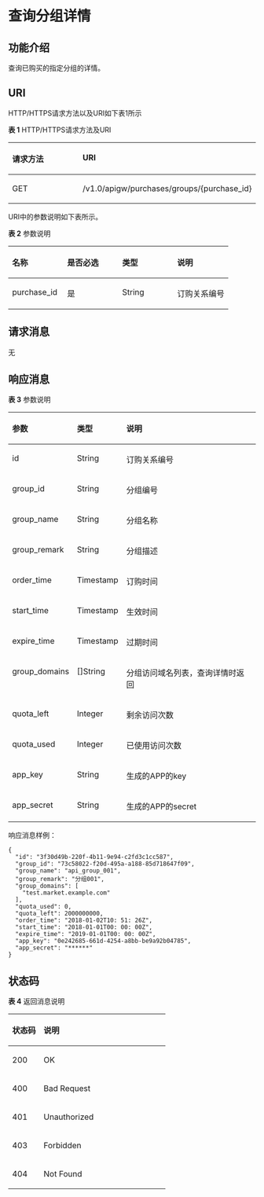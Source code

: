 # 查询分组详情<a name="apig-zh-api-180713111"></a>

## 功能介绍<a name="section15513853"></a>

查询已购买的指定分组的详情。

## URI<a name="section5406953"></a>

HTTP/HTTPS请求方法以及URI如下表1所示

**表 1**  HTTP/HTTPS请求方法及URI

<a name="table61361165"></a>
<table><thead align="left"><tr id="row31500276"><th class="cellrowborder" valign="top" width="50%" id="mcps1.2.3.1.1"><p id="p1385538"><a name="p1385538"></a><a name="p1385538"></a>请求方法</p>
</th>
<th class="cellrowborder" valign="top" width="50%" id="mcps1.2.3.1.2"><p id="p45119720"><a name="p45119720"></a><a name="p45119720"></a>URI</p>
</th>
</tr>
</thead>
<tbody><tr id="row30818703"><td class="cellrowborder" valign="top" width="50%" headers="mcps1.2.3.1.1 "><p id="p13287006"><a name="p13287006"></a><a name="p13287006"></a>GET</p>
</td>
<td class="cellrowborder" valign="top" width="50%" headers="mcps1.2.3.1.2 "><p id="p2505726"><a name="p2505726"></a><a name="p2505726"></a>/v1.0/apigw/purchases/groups/{purchase_id}</p>
</td>
</tr>
</tbody>
</table>

URI中的参数说明如下表所示。

**表 2**  参数说明

<a name="table22551540"></a>
<table><thead align="left"><tr id="row16521053"><th class="cellrowborder" valign="top" width="25%" id="mcps1.2.5.1.1"><p id="p63136955"><a name="p63136955"></a><a name="p63136955"></a>名称</p>
</th>
<th class="cellrowborder" valign="top" width="25%" id="mcps1.2.5.1.2"><p id="p13819741"><a name="p13819741"></a><a name="p13819741"></a>是否必选</p>
</th>
<th class="cellrowborder" valign="top" width="25%" id="mcps1.2.5.1.3"><p id="p45657260"><a name="p45657260"></a><a name="p45657260"></a>类型</p>
</th>
<th class="cellrowborder" valign="top" width="25%" id="mcps1.2.5.1.4"><p id="p7250575"><a name="p7250575"></a><a name="p7250575"></a>说明</p>
</th>
</tr>
</thead>
<tbody><tr id="row50425711"><td class="cellrowborder" valign="top" width="25%" headers="mcps1.2.5.1.1 "><p id="p1932019184374"><a name="p1932019184374"></a><a name="p1932019184374"></a>purchase_id</p>
</td>
<td class="cellrowborder" valign="top" width="25%" headers="mcps1.2.5.1.2 "><p id="p63500868"><a name="p63500868"></a><a name="p63500868"></a>是</p>
</td>
<td class="cellrowborder" valign="top" width="25%" headers="mcps1.2.5.1.3 "><p id="p43296649"><a name="p43296649"></a><a name="p43296649"></a>String</p>
</td>
<td class="cellrowborder" valign="top" width="25%" headers="mcps1.2.5.1.4 "><p id="p16867183216377"><a name="p16867183216377"></a><a name="p16867183216377"></a>订购关系编号</p>
</td>
</tr>
</tbody>
</table>

## 请求消息<a name="section48662582"></a>

无

## 响应消息<a name="section49355104"></a>

**表 3**  参数说明

<a name="table58595317"></a>
<table><thead align="left"><tr id="row16765496"><th class="cellrowborder" valign="top" width="20%" id="mcps1.2.4.1.1"><p id="p15827946"><a name="p15827946"></a><a name="p15827946"></a>参数</p>
</th>
<th class="cellrowborder" valign="top" width="20%" id="mcps1.2.4.1.2"><p id="p6995273"><a name="p6995273"></a><a name="p6995273"></a>类型</p>
</th>
<th class="cellrowborder" valign="top" width="60%" id="mcps1.2.4.1.3"><p id="p29746236"><a name="p29746236"></a><a name="p29746236"></a>说明</p>
</th>
</tr>
</thead>
<tbody><tr id="row60634924"><td class="cellrowborder" valign="top" width="20%" headers="mcps1.2.4.1.1 "><p id="p12481792"><a name="p12481792"></a><a name="p12481792"></a>id</p>
</td>
<td class="cellrowborder" valign="top" width="20%" headers="mcps1.2.4.1.2 "><p id="p4392225"><a name="p4392225"></a><a name="p4392225"></a>String</p>
</td>
<td class="cellrowborder" valign="top" width="60%" headers="mcps1.2.4.1.3 "><p id="p20225910"><a name="p20225910"></a><a name="p20225910"></a>订购关系编号</p>
</td>
</tr>
<tr id="row47815463"><td class="cellrowborder" valign="top" width="20%" headers="mcps1.2.4.1.1 "><p id="p47847334"><a name="p47847334"></a><a name="p47847334"></a>group_id</p>
</td>
<td class="cellrowborder" valign="top" width="20%" headers="mcps1.2.4.1.2 "><p id="p50428878"><a name="p50428878"></a><a name="p50428878"></a>String</p>
</td>
<td class="cellrowborder" valign="top" width="60%" headers="mcps1.2.4.1.3 "><p id="p58207302"><a name="p58207302"></a><a name="p58207302"></a>分组编号</p>
</td>
</tr>
<tr id="row54103671"><td class="cellrowborder" valign="top" width="20%" headers="mcps1.2.4.1.1 "><p id="p20321259"><a name="p20321259"></a><a name="p20321259"></a>group_name</p>
</td>
<td class="cellrowborder" valign="top" width="20%" headers="mcps1.2.4.1.2 "><p id="p35409283"><a name="p35409283"></a><a name="p35409283"></a>String</p>
</td>
<td class="cellrowborder" valign="top" width="60%" headers="mcps1.2.4.1.3 "><p id="p49579688"><a name="p49579688"></a><a name="p49579688"></a>分组名称</p>
</td>
</tr>
<tr id="row43564010"><td class="cellrowborder" valign="top" width="20%" headers="mcps1.2.4.1.1 "><p id="p39023949"><a name="p39023949"></a><a name="p39023949"></a>group_remark</p>
</td>
<td class="cellrowborder" valign="top" width="20%" headers="mcps1.2.4.1.2 "><p id="p6823280"><a name="p6823280"></a><a name="p6823280"></a>String</p>
</td>
<td class="cellrowborder" valign="top" width="60%" headers="mcps1.2.4.1.3 "><p id="p15814779"><a name="p15814779"></a><a name="p15814779"></a>分组描述</p>
</td>
</tr>
<tr id="row8115287"><td class="cellrowborder" valign="top" width="20%" headers="mcps1.2.4.1.1 "><p id="p53358547"><a name="p53358547"></a><a name="p53358547"></a>order_time</p>
</td>
<td class="cellrowborder" valign="top" width="20%" headers="mcps1.2.4.1.2 "><p id="p27075018"><a name="p27075018"></a><a name="p27075018"></a>Timestamp</p>
</td>
<td class="cellrowborder" valign="top" width="60%" headers="mcps1.2.4.1.3 "><p id="p45592870"><a name="p45592870"></a><a name="p45592870"></a>订购时间</p>
</td>
</tr>
<tr id="row7682654"><td class="cellrowborder" valign="top" width="20%" headers="mcps1.2.4.1.1 "><p id="p18315212"><a name="p18315212"></a><a name="p18315212"></a>start_time</p>
</td>
<td class="cellrowborder" valign="top" width="20%" headers="mcps1.2.4.1.2 "><p id="p7137170"><a name="p7137170"></a><a name="p7137170"></a>Timestamp</p>
</td>
<td class="cellrowborder" valign="top" width="60%" headers="mcps1.2.4.1.3 "><p id="p41239897"><a name="p41239897"></a><a name="p41239897"></a>生效时间</p>
</td>
</tr>
<tr id="row35614756"><td class="cellrowborder" valign="top" width="20%" headers="mcps1.2.4.1.1 "><p id="p66222991"><a name="p66222991"></a><a name="p66222991"></a>expire_time</p>
</td>
<td class="cellrowborder" valign="top" width="20%" headers="mcps1.2.4.1.2 "><p id="p62462030"><a name="p62462030"></a><a name="p62462030"></a>Timestamp</p>
</td>
<td class="cellrowborder" valign="top" width="60%" headers="mcps1.2.4.1.3 "><p id="p26259658"><a name="p26259658"></a><a name="p26259658"></a>过期时间</p>
</td>
</tr>
<tr id="row35010330"><td class="cellrowborder" valign="top" width="20%" headers="mcps1.2.4.1.1 "><p id="p17264443"><a name="p17264443"></a><a name="p17264443"></a>group_domains</p>
</td>
<td class="cellrowborder" valign="top" width="20%" headers="mcps1.2.4.1.2 "><p id="p56242637"><a name="p56242637"></a><a name="p56242637"></a>[]String</p>
</td>
<td class="cellrowborder" valign="top" width="60%" headers="mcps1.2.4.1.3 "><p id="p59359735"><a name="p59359735"></a><a name="p59359735"></a>分组访问域名列表，查询详情时返回</p>
</td>
</tr>
<tr id="row64475573"><td class="cellrowborder" valign="top" width="20%" headers="mcps1.2.4.1.1 "><p id="p55138935"><a name="p55138935"></a><a name="p55138935"></a>quota_left</p>
</td>
<td class="cellrowborder" valign="top" width="20%" headers="mcps1.2.4.1.2 "><p id="p37068774"><a name="p37068774"></a><a name="p37068774"></a>Integer</p>
</td>
<td class="cellrowborder" valign="top" width="60%" headers="mcps1.2.4.1.3 "><p id="p49780713"><a name="p49780713"></a><a name="p49780713"></a>剩余访问次数</p>
</td>
</tr>
<tr id="row45373238"><td class="cellrowborder" valign="top" width="20%" headers="mcps1.2.4.1.1 "><p id="p51353651"><a name="p51353651"></a><a name="p51353651"></a>quota_used</p>
</td>
<td class="cellrowborder" valign="top" width="20%" headers="mcps1.2.4.1.2 "><p id="p66005048"><a name="p66005048"></a><a name="p66005048"></a>Integer</p>
</td>
<td class="cellrowborder" valign="top" width="60%" headers="mcps1.2.4.1.3 "><p id="p44808686"><a name="p44808686"></a><a name="p44808686"></a>已使用访问次数</p>
</td>
</tr>
<tr id="row624995"><td class="cellrowborder" valign="top" width="20%" headers="mcps1.2.4.1.1 "><p id="p50624612"><a name="p50624612"></a><a name="p50624612"></a>app_key</p>
</td>
<td class="cellrowborder" valign="top" width="20%" headers="mcps1.2.4.1.2 "><p id="p6952939"><a name="p6952939"></a><a name="p6952939"></a>String</p>
</td>
<td class="cellrowborder" valign="top" width="60%" headers="mcps1.2.4.1.3 "><p id="p26317149"><a name="p26317149"></a><a name="p26317149"></a>生成的APP的key</p>
</td>
</tr>
<tr id="row35527755"><td class="cellrowborder" valign="top" width="20%" headers="mcps1.2.4.1.1 "><p id="p59175883"><a name="p59175883"></a><a name="p59175883"></a>app_secret</p>
</td>
<td class="cellrowborder" valign="top" width="20%" headers="mcps1.2.4.1.2 "><p id="p28517228"><a name="p28517228"></a><a name="p28517228"></a>String</p>
</td>
<td class="cellrowborder" valign="top" width="60%" headers="mcps1.2.4.1.3 "><p id="p28194133"><a name="p28194133"></a><a name="p28194133"></a>生成的APP的secret</p>
</td>
</tr>
</tbody>
</table>

响应消息样例：

```
{
  "id": "3f30d49b-220f-4b11-9e94-c2fd3c1cc587",
  "group_id": "73c58022-f20d-495a-a188-85d718647f09",
  "group_name": "api_group_001",
  "group_remark": "分组001",
  "group_domains": [
    "test.market.example.com"
  ],
  "quota_used": 0,
  "quota_left": 2000000000,
  "order_time": "2018-01-02T10: 51: 26Z",
  "start_time": "2018-01-01T00: 00: 00Z",
  "expire_time": "2019-01-01T00: 00: 00Z",
  "app_key": "0e242685-661d-4254-a8bb-be9a92b04785",
  "app_secret": "******"
}
```

## 状态码<a name="section35310062"></a>

**表 4**  返回消息说明

<a name="table65467683"></a>
<table><thead align="left"><tr id="row62252322"><th class="cellrowborder" valign="top" width="20%" id="mcps1.2.3.1.1"><p id="p9273323"><a name="p9273323"></a><a name="p9273323"></a>状态码</p>
</th>
<th class="cellrowborder" valign="top" width="80%" id="mcps1.2.3.1.2"><p id="p12941733"><a name="p12941733"></a><a name="p12941733"></a>说明</p>
</th>
</tr>
</thead>
<tbody><tr id="row41647480"><td class="cellrowborder" valign="top" width="20%" headers="mcps1.2.3.1.1 "><p id="p18002699"><a name="p18002699"></a><a name="p18002699"></a>200</p>
</td>
<td class="cellrowborder" valign="top" width="80%" headers="mcps1.2.3.1.2 "><p id="p50988816"><a name="p50988816"></a><a name="p50988816"></a>OK</p>
</td>
</tr>
<tr id="row37739194"><td class="cellrowborder" valign="top" width="20%" headers="mcps1.2.3.1.1 "><p id="p36975910"><a name="p36975910"></a><a name="p36975910"></a>400</p>
</td>
<td class="cellrowborder" valign="top" width="80%" headers="mcps1.2.3.1.2 "><p id="p42258701"><a name="p42258701"></a><a name="p42258701"></a>Bad Request</p>
</td>
</tr>
<tr id="row44783995"><td class="cellrowborder" valign="top" width="20%" headers="mcps1.2.3.1.1 "><p id="p3625001"><a name="p3625001"></a><a name="p3625001"></a>401</p>
</td>
<td class="cellrowborder" valign="top" width="80%" headers="mcps1.2.3.1.2 "><p id="p25189639"><a name="p25189639"></a><a name="p25189639"></a>Unauthorized</p>
</td>
</tr>
<tr id="row25380159"><td class="cellrowborder" valign="top" width="20%" headers="mcps1.2.3.1.1 "><p id="p42527017"><a name="p42527017"></a><a name="p42527017"></a>403</p>
</td>
<td class="cellrowborder" valign="top" width="80%" headers="mcps1.2.3.1.2 "><p id="p22136343"><a name="p22136343"></a><a name="p22136343"></a>Forbidden</p>
</td>
</tr>
<tr id="row65009363"><td class="cellrowborder" valign="top" width="20%" headers="mcps1.2.3.1.1 "><p id="p31267075"><a name="p31267075"></a><a name="p31267075"></a>404</p>
</td>
<td class="cellrowborder" valign="top" width="80%" headers="mcps1.2.3.1.2 "><p id="p15296380"><a name="p15296380"></a><a name="p15296380"></a>Not Found</p>
</td>
</tr>
</tbody>
</table>

